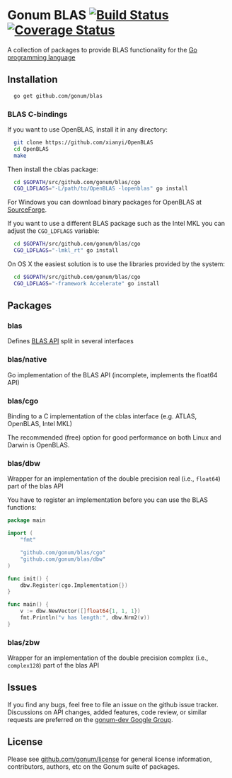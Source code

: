 # Gonum BLAS [![Build Status](https://travis-ci.org/gonum/blas.svg?branch=master)](https://travis-ci.org/gonum/blas)  [![Coverage Status](https://img.shields.io/coveralls/gonum/blas.svg)](https://coveralls.io/r/gonum/blas)

A collection of packages to provide BLAS functionality for the [Go programming
language](http://golang.org)

## Installation
```sh
  go get github.com/gonum/blas
```

### BLAS C-bindings

If you want to use OpenBLAS, install it in any directory:
```sh
  git clone https://github.com/xianyi/OpenBLAS
  cd OpenBLAS
  make
```

Then install the cblas package:
```sh
  cd $GOPATH/src/github.com/gonum/blas/cgo
  CGO_LDFLAGS="-L/path/to/OpenBLAS -lopenblas" go install 
```

For Windows you can download binary packages for OpenBLAS at
[SourceForge](http://sourceforge.net/projects/openblas/files/).

If you want to use a different BLAS package such as the Intel MKL you can
adjust the `CGO_LDFLAGS` variable:
```sh
  cd $GOPATH/src/github.com/gonum/blas/cgo
  CGO_LDFLAGS="-lmkl_rt" go install
```

On OS X the easiest solution is to use the libraries provided by the system:
```sh
  cd $GOPATH/src/github.com/gonum/blas/cgo
  CGO_LDFLAGS="-framework Accelerate" go install
```

## Packages

### blas

Defines [BLAS API](http://www.netlib.org/blas/blast-forum/cinterface.pdf) split in several interfaces

### blas/native

Go implementation of the BLAS API (incomplete, implements the float64 API)

### blas/cgo

Binding to a C implementation of the cblas interface (e.g. ATLAS, OpenBLAS, Intel MKL)

The recommended (free) option for good performance on both Linux and Darwin is OpenBLAS.

### blas/dbw

Wrapper for an implementation of the double precision real (i.e., `float64`) part
of the blas API

You have to register an implementation before you can use the BLAS functions:

```Go
package main

import (
	"fmt"

	"github.com/gonum/blas/cgo"
	"github.com/gonum/blas/dbw"
)

func init() {
	dbw.Register(cgo.Implementation{})
}

func main() {
	v := dbw.NewVector([]float64{1, 1, 1})
	fmt.Println("v has length:", dbw.Nrm2(v))
}
```

### blas/zbw

Wrapper for an implementation of the double precision complex (i.e., `complex128`)
part of the blas API

## Issues

If you find any bugs, feel free to file an issue on the github issue tracker.
Discussions on API changes, added features, code review, or similar requests
are preferred on the [gonum-dev Google Group](https://groups.google.com/forum/#!forum/gonum-dev).

## License

Please see [github.com/gonum/license](https://github.com/gonum/license) for general
license information, contributors, authors, etc on the Gonum suite of packages.
